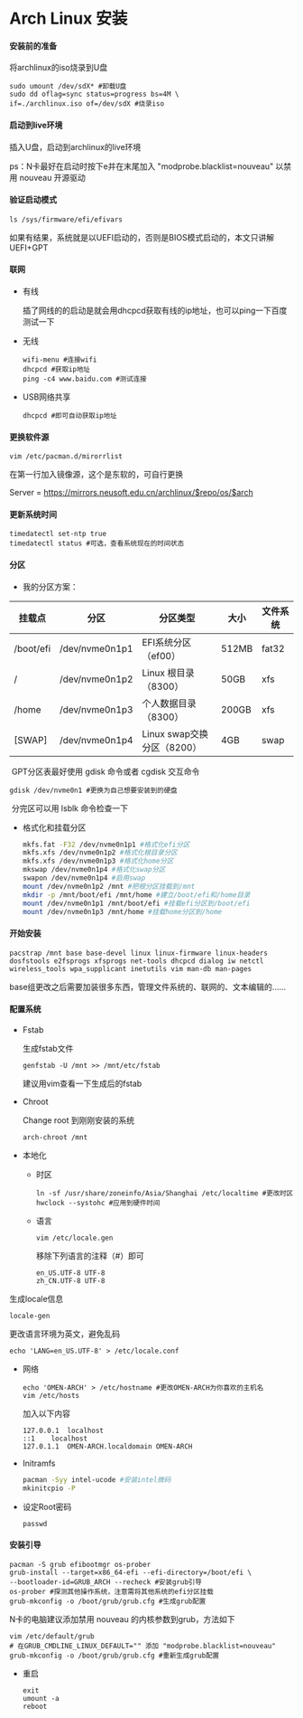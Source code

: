 # Arch Linux 安装

#### 安装前的准备

将archlinux的iso烧录到U盘

```shell
sudo umount /dev/sdX* #卸载U盘
sudo dd oflag=sync status=progress bs=4M \
if=./archlinux.iso of=/dev/sdX #烧录iso
```

#### 启动到live环境

插入U盘，启动到archlinux的live环境

ps：N卡最好在启动时按下e并在末尾加入 "modprobe.blacklist=nouveau" 以禁用 nouveau 开源驱动

#### 验证启动模式

```shell
ls /sys/firmware/efi/efivars
```

如果有结果，系统就是以UEFI启动的，否则是BIOS模式启动的，本文只讲解UEFI+GPT

#### 联网

- 有线

  插了网线的的启动是就会用dhcpcd获取有线的ip地址，也可以ping一下百度测试一下

- 无线

  ```shell
  wifi-menu #连接wifi
  dhcpcd #获取ip地址
  ping -c4 www.baidu.com #测试连接
  ```

- USB网络共享

  ```shell
  dhcpcd #即可自动获取ip地址
  ```

#### 更换软件源

```shell
vim /etc/pacman.d/mirorrlist
```

在第一行加入镜像源，这个是东软的，可自行更换 

Server = <https://mirrors.neusoft.edu.cn/archlinux/$repo/os/$arch>

#### 更新系统时间

```shell
timedatectl set-ntp true
timedatectl status #可选，查看系统现在的时间状态
```

#### 分区

- 我的分区方案：

| 挂载点    | 分区           | 分区类型                   | 大小  | 文件系统 |
| --------- | -------------- | -------------------------- | ----- | -------- |
| /boot/efi | /dev/nvme0n1p1 | EFI系统分区（ef00）        | 512MB | fat32    |
| /         | /dev/nvme0n1p2 | Linux 根目录（8300）       | 50GB  | xfs      |
| /home     | /dev/nvme0n1p3 | 个人数据目录（8300）       | 200GB | xfs      |
| [SWAP]    | /dev/nvme0n1p4 | Linux swap交换分区（8200） | 4GB   | swap     |

​ GPT分区表最好使用 gdisk 命令或者 cgdisk 交互命令

```shell
gdisk /dev/nvme0n1 #更换为自己想要安装到的硬盘
```

​ 分完区可以用 lsblk 命令检查一下

- 格式化和挂载分区

  ```sh
  mkfs.fat -F32 /dev/nvme0n1p1 #格式化efi分区
  mkfs.xfs /dev/nvme0n1p2 #格式化根目录分区
  mkfs.xfs /dev/nvme0n1p3 #格式化home分区
  mkswap /dev/nvme0n1p4 #格式化swap分区
  swapon /dev/nvme0n1p4 #启用swap
  mount /dev/nvme0n1p2 /mnt #把根分区挂载到/mnt
  mkdir -p /mnt/boot/efi /mnt/home #建立/boot/efi和/home目录
  mount /dev/nvme0n1p1 /mnt/boot/efi #挂载efi分区到/boot/efi
  mount /dev/nvme0n1p3 /mnt/home #挂载home分区到/home
  ```

#### 开始安装

```shell
pacstrap /mnt base base-devel linux linux-firmware linux-headers dosfstools e2fsprogs xfsprogs net-tools dhcpcd dialog iw netctl wireless_tools wpa_supplicant inetutils vim man-db man-pages
```

base组更改之后需要加装很多东西，管理文件系统的、联网的、文本编辑的......

#### 配置系统

- Fstab

  生成fstab文件

  ```shell
  genfstab -U /mnt >> /mnt/etc/fstab
  ```

  建议用vim查看一下生成后的fstab

- Chroot

  Change root 到刚刚安装的系统

  ```shell
  arch-chroot /mnt
  ```

- 本地化

  - 时区

    ```shell
    ln -sf /usr/share/zoneinfo/Asia/Shanghai /etc/localtime #更改时区
    hwclock --systohc #应用到硬件时间
    ```

  - 语言

    ```shell
    vim /etc/locale.gen
    ```

    移除下列语言的注释（#）即可

    ```shell
    en_US.UTF-8 UTF-8
    zh_CN.UTF-8 UTF-8
    ```
    

生成locale信息
    
```shell
locale-gen
```

更改语言环境为英文，避免乱码
    
```shell
echo 'LANG=en_US.UTF-8' > /etc/locale.conf
```

- 网络

  ```shell
  echo 'OMEN-ARCH' > /etc/hostname #更改OMEN-ARCH为你喜欢的主机名
  vim /etc/hosts
  ```

  加入以下内容

  ```shell
  127.0.0.1  localhost
  ::1    localhost
  127.0.1.1  OMEN-ARCH.localdomain OMEN-ARCH
  ```

- Initramfs

  ```sh
  pacman -Syy intel-ucode #安装intel微码
  mkinitcpio -P
  ```
  
- 设定Root密码

  ```shell
  passwd
  ```

#### 安装引导

```shell
pacman -S grub efibootmgr os-prober
grub-install --target=x86_64-efi --efi-directory=/boot/efi \
--bootloader-id=GRUB_ARCH --recheck #安装grub引导
os-prober #探测其他操作系统，注意需将其他系统的efi分区挂载
grub-mkconfig -o /boot/grub/grub.cfg #生成grub配置 
```

N卡的电脑建议添加禁用 nouveau 的内核参数到grub，方法如下

```shell
vim /etc/default/grub 
# 在GRUB_CMDLINE_LINUX_DEFAULT="" 添加 "modprobe.blacklist=nouveau"
grub-mkconfig -o /boot/grub/grub.cfg #重新生成grub配置
```

- 重启

  ```shell
  exit
  umount -a
  reboot
  ```

